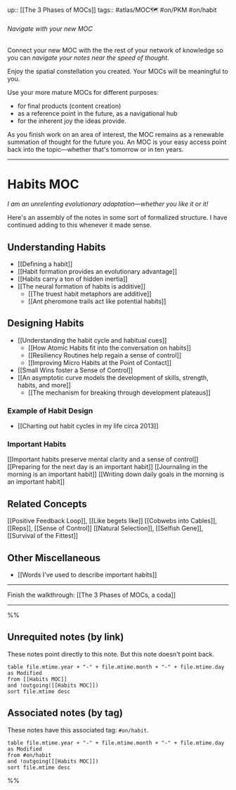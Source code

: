 up:: [[The 3 Phases of MOCs]]
tags:: #atlas/MOC🗺 #on/PKM #on/habit 

###### Navigate with your new MOC
Connect your new MOC with the the rest of your network of knowledge so you can *navigate your notes near the speed of thought*. 

Enjoy the spatial constellation you created. Your MOCs will be meaningful to you. 

Use your more mature MOCs for different purposes:

- for final products (content creation)
- as a reference point in the future, as a navigational hub
- for the inherent joy the ideas provide.

As you finish work on an area of interest, the MOC remains as a renewable summation of thought for the future you. An MOC is your easy access point back into the topic—whether that's tomorrow or in ten years. 

---

# Habits MOC
*I am an unrelenting evolutionary adaptation—whether you like it or it!*

Here's an assembly of the notes in some sort of formalized structure. I have continued adding to this whenever it made sense.

## Understanding Habits
- [[Defining a habit]]
- [[Habit formation provides an evolutionary advantage]]
- [[Habits carry a ton of hidden inertia]]
- [[The neural formation of habits is additive]]
	- [[The truest habit metaphors are additive]]
	- [[Ant pheromone trails act like potential habits]]

## Designing Habits
- [[Understanding the habit cycle and habitual cues]]
	- [[How Atomic Habits fit into the conversation on habits]]
	- [[Resiliency Routines help regain a sense of control]]
	- [[Improving Micro Habits at the Point of Contact]]
- [[Small Wins foster a Sense of Control]]
- [[An asymptotic curve models the development of skills, strength, habits, and more]]
	- [[The mechanism for breaking through development plateaus]]

### Example of Habit Design
- [[Charting out habit cycles in my life circa 2013]]

### Important Habits
[[Important habits preserve mental clarity and a sense of control]]
[[Preparing for the next day is an important habit]]
[[Journaling in the morning is an important habit]]
[[Writing down daily goals in the morning is an important habit]]

## Related Concepts
[[Positive Feedback Loop]], [[Like begets like]]
[[Cobwebs into Cables]], [[Reps]], [[Sense of Control]]
[[Natural Selection]], [[Selfish Gene]], [[Survival of the Fittest]]

## Other Miscellaneous
 - [[Words I've used to describe important habits]]


---

Finish the walkthrough: [[The 3 Phases of MOCs, a coda]]

---

%%
## Unrequited notes (by link)
These notes point directly to this note. But this note doesn't point back.
```dataview
table file.mtime.year + "-" + file.mtime.month + "-" + file.mtime.day as Modified
from [[Habits MOC]]
and !outgoing([[Habits MOC]])
sort file.mtime desc
```

## Associated notes (by tag)
These notes have this associated tag: `#on/habit`.

```dataview
table file.mtime.year + "-" + file.mtime.month + "-" + file.mtime.day as Modified
from #on/habit
and !outgoing([[Habits MOC]])
sort file.mtime desc
```
%%